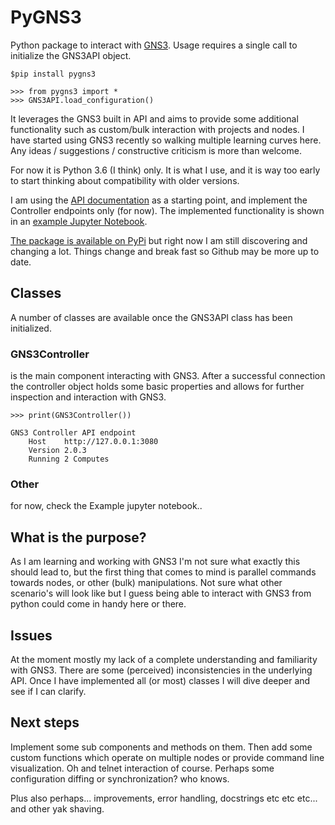 # PyGNS3

Python package to interact with [GNS3](http://gns3.com). Usage requires a single call to initialize the GNS3API object.

    $pip install pygns3
    
    >>> from pygns3 import *
    >>> GNS3API.load_configuration()

It leverages the GNS3 built in API and aims to provide some additional functionality such as custom/bulk interaction
with projects and nodes. I have started using GNS3 recently so walking multiple learning curves here. Any ideas /
suggestions / constructive criticism is more than welcome.

For now it is Python 3.6 (I think) only. It is what I use, and it is way too early to start thinking about compatibility
with older versions.

I am using the [API documentation](https://gns3-server.readthedocs.io/en/latest/endpoints.html#controller-api-endpoints)
as a starting point, and implement the Controller endpoints only (for now). The implemented functionality is shown in an
[example Jupyter Notebook](https://github.com/mvdwoord/PyGNS3/blob/master/Example.ipynb).

[The package is available on PyPi](https://pypi.python.org/pypi/PyGNS3) but right now I am still discovering and
changing a lot. Things change and break fast so Github may be more up to date.

## Classes

A number of classes are available once the GNS3API class has been initialized.

### GNS3Controller

is the main component interacting with GNS3. After a successful connection the controller object holds some basic
properties and allows for further inspection and interaction with GNS3.

    >>> print(GNS3Controller())
    
    GNS3 Controller API endpoint
        Host    http://127.0.0.1:3080
        Version 2.0.3
        Running 2 Computes
 
### Other

for now, check the Example jupyter notebook..

## What is the purpose?

As I am learning and working with GNS3 I'm not sure what exactly this should lead to, but the first thing that comes to
mind is parallel commands towards nodes, or other (bulk) manipulations. Not sure what other scenario's will look like
but I guess being able to interact with GNS3 from python could come in handy here or there.

## Issues

At the moment mostly my lack of a complete understanding and familiarity with GNS3. There are some (perceived) 
inconsistencies in the underlying API. Once I have implemented all (or most) classes I will dive deeper and see if I can
clarify.

## Next steps

Implement some sub components and methods on them. Then add some custom functions which operate on multiple nodes or
provide command line visualization. Oh and telnet interaction of course. Perhaps some configuration diffing or
synchronization? who knows.

Plus also perhaps... improvements, error handling, docstrings etc etc etc... and other yak shaving.

